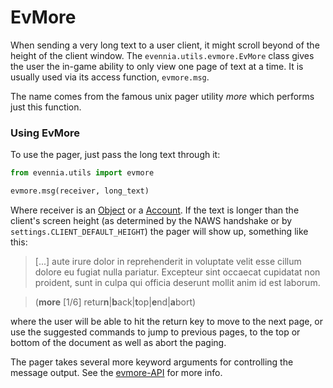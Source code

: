 # EvMore


When sending a very long text to a user client, it might scroll beyond of the height of the client
window. The `evennia.utils.evmore.EvMore` class gives the user the in-game ability to only view one
page of text at a time. It is usually used via its access function, `evmore.msg`.

The name comes from the famous unix pager utility *more* which performs just this function.

### Using EvMore

To use the pager, just pass the long text through it:

```python
from evennia.utils import evmore

evmore.msg(receiver, long_text)
```
Where receiver is an [Object](Component/Objects) or a [Account](Component/Accounts). If the text is longer than the
client's screen height (as determined by the NAWS handshake or by `settings.CLIENT_DEFAULT_HEIGHT`)
the pager will show up, something like this:

>[...]
aute irure dolor in reprehenderit in voluptate velit
esse cillum dolore eu fugiat nulla pariatur. Excepteur
sint occaecat cupidatat non proident, sunt in culpa qui
officia deserunt mollit anim id est laborum.

>(**more** [1/6] retur**n**|**b**ack|**t**op|**e**nd|**a**bort)


where the user will be able to hit the return key to move to the next page, or use the suggested
commands to jump to previous pages, to the top or bottom of the document as well as abort the
paging.

The pager takes several more keyword arguments for controlling the message output. See the
[evmore-API](github:evennia.utils.evmore) for more info.
